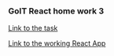 ### GoIT React home work 3

[Link to the task](https://github.com/goitacademy/react-homework/tree/master/homework-03)

[Link to the working React App](https://imykhailychenko.github.io/goit-react-hw-03-image-finder/)

